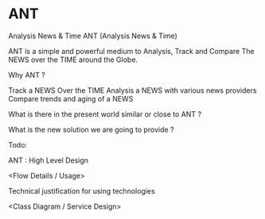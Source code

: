 # ANT
Analysis News &amp; Time
ANT (Analysis News & Time)
 
ANT is a simple and powerful medium to Analysis, Track and Compare The NEWS over the TIME around the Globe.
 
Why ANT ?
 
Track a NEWS Over the TIME
Analysis a NEWS with various news providers
Compare trends and aging of a NEWS
 
What is there in the present world similar or close to ANT ?
 
What is the new solution we are going to provide ?
 
Todo:
 
<Functional Requirement>
 
ANT : High Level Design

<Flow Details / Usage>
 
<Low Level Design>
Technical justification for using technologies 
 
<Project Structure And Modules Details>
 
<Class Diagram / Service Design>
 
<Class File Explanation>
 
<Sequence Diagram>
 
<Infrastructure Details>
